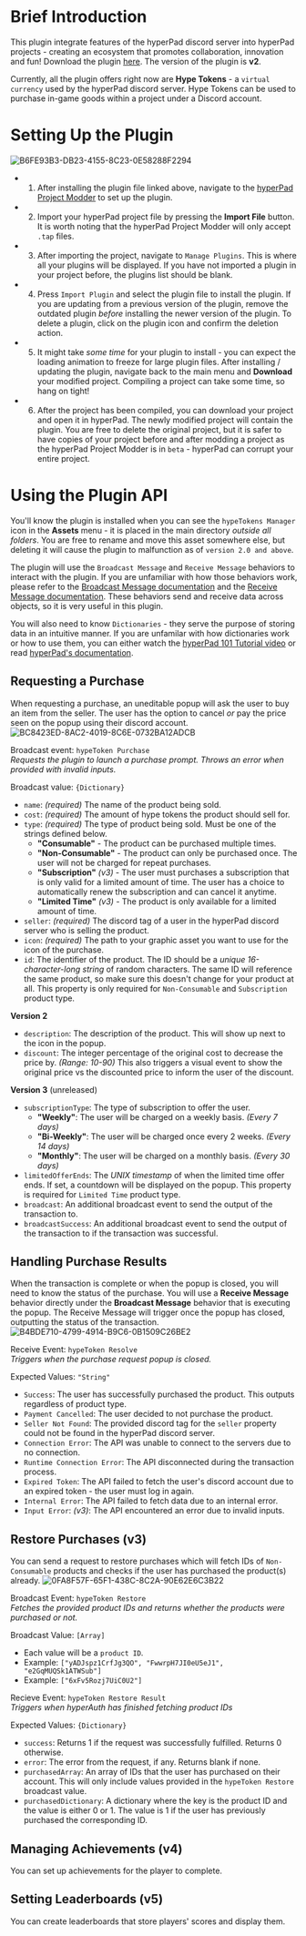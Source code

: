 # Brief Introduction
This plugin integrate features of the hyperPad discord server into hyperPad projects - creating an ecosystem that promotes collaboration, innovation and fun!
Download the plugin [here](https://www.mediafire.com/file/vv27i8oxlvs12bg/hypeToken_Integrator_v2.plugin/file).
The version of the plugin is **v2**.

Currently, all the plugin offers right now are **Hype Tokens** - a `virtual currency` used by the hyperPad discord server. Hype Tokens can be used to purchase in-game goods within a project under a Discord account.

# Setting Up the Plugin
![B6FE93B3-DB23-4155-8C23-0E58288F2294](https://user-images.githubusercontent.com/61912060/174915536-432f9976-8987-4762-bf3c-35efb5186a12.jpeg)


- 1. After installing the plugin file linked above, navigate to the [hyperPad Project Modder](https://rxcodes.github.io/hyperPad-Project-Modder/) to set up the plugin.

- 2. Import your hyperPad project file by pressing the **Import File** button. It is worth noting that the hyperPad Project Modder will only accept `.tap` files.

- 3. After importing the project, navigate to `Manage Plugins`. This is where all your plugins will be displayed. If you have not imported a plugin in your project before, the plugins list should be blank.

- 4. Press `Import Plugin` and select the plugin file to install the plugin. If you are updating from a previous version of the plugin, remove the outdated plugin *before* installing the newer version of the plugin. To delete a plugin, click on the plugin icon and confirm the deletion action.

- 5. It might take *some time* for your plugin to install - you can expect the loading animation to freeze for large plugin files. After installing / updating the plugin, navigate back to the main menu and **Download** your modified project. Compiling a project can take some time, so hang on tight!

- 6. After the project has been compiled, you can download your project and open it in hyperPad. The newly modified project will contain the plugin. You are free to delete the original project, but it is safer to have copies of your project before and after modding a project as the hyperPad Project Modder is in `beta` - hyperPad can corrupt your entire project.<br>

# Using the Plugin API
You'll know the plugin is installed when you can see the `hypeTokens Manager` icon in the **Assets** menu - it is placed in the main directory *outside all folders*. You are free to rename and move this asset somewhere else, but deleting it will cause the plugin to malfunction as of `version 2.0 and above`.

The plugin will use the `Broadcast Message` and `Receive Message` behaviors to interact with the plugin. If you are unfamiliar with how those behaviors work, please refer to the [Broadcast Message documentation](https://hyperpad.zendesk.com/hc/en-us/articles/360016293712) and the [Receive Message documentation](https://hyperpad.zendesk.com/hc/en-us/articles/360016294052-Receive-Message). These behaviors send and receive data across objects, so it is very useful in this plugin.

You will also need to know `Dictionaries` - they serve the purpose of storing data in an intuitive manner. If you are unfamilar with how dictionaries work or how to use them, you can either watch the [hyperPad 101 Tutorial video](https://youtu.be/ln5JYzhAE9I) or read [hyperPad's documentation](https://hyperpad.zendesk.com/hc/en-us/articles/360016300172-Dictionary).

## Requesting a Purchase
When requesting a purchase, an uneditable popup will ask the user to buy an item from the seller. The user has the option to cancel *or* pay the price seen on the popup using their discord account.
![BC8423ED-8AC2-4019-8C6E-0732BA12ADCB](https://user-images.githubusercontent.com/61912060/174916859-d5f8ce7c-731c-42d1-becd-e851b3e05e0e.jpeg)

Broadcast event: `hypeToken Purchase`<br>
*Requests the plugin to launch a purchase prompt. Throws an error when provided with invalid inputs.*

Broadcast value: `{Dictionary}`
  - `name`: *(required)* The name of the product being sold.
  - `cost`: *(required)* The amount of hype tokens the product should sell for.
  - `type`: *(required)* The type of product being sold. Must be one of the strings defined below.
    - **"Consumable"** - The product can be purchased multiple times.
    - **"Non-Consumable"** - The product can only be purchased once. The user will not be charged for repeat purchases.
    - **"Subscription"** *(v3)* - The user must purchases a subscription that is only valid for a limited amount of time. The user has a choice to automatically renew the subscription and can cancel it anytime.
    - **"Limited Time"** *(v3)* - The product is only available for a limited amount of time.
  - `seller`: *(required)* The discord tag of a user in the hyperPad discord server who is selling the product.
  - `icon`: *(required)* The path to your graphic asset you want to use for the icon of the purchase. 
  - `id`: The identifier of the product. The ID should be a *unique 16-character-long string* of random characters. The same ID will reference the same product, so make sure this doesn't change for your product at all. This property is only required for `Non-Consumable` and `Subscription` product type.


  **Version 2**
  - `description`: The description of the product. This will show up next to the icon in the popup.
  - `discount`: The integer percentage of the original cost to decrease the price by. *(Range: 10-90)* This also triggers a visual event to show the original price vs the discounted price to inform the user of the discount.


  **Version 3** (unreleased)
  - `subscriptionType`: The type of subscription to offer the user.
    - **"Weekly"**: The user will be charged on a weekly basis. *(Every 7 days)*
    - **"Bi-Weekly"**: The user will be charged once every 2 weeks. *(Every 14 days)*
    - **"Monthly"**: The user will be charged on a monthly basis. *(Every 30 days)*
  - `limitedOfferEnds`: The *UNIX timestamp* of when the limited time offer ends. If set, a countdown will be displayed on the popup. This property is required for `Limited Time` product type.
  - `broadcast`: An additional broadcast event to send the output of the transaction to.
  - `broadcastSuccess`: An additional broadcast event to send the output of the transaction to if the transaction was successful.

## Handling Purchase Results
When the transaction is complete or when the popup is closed, you will need to know the status of the purchase. You will use a **Receive Message** behavior directly under the **Broadcast Message** behavior that is executing the popup. The Receive Message will trigger once the popup has closed, outputting the status of the transaction.
![B4BDE710-4799-4914-B9C6-0B1509C26BE2](https://user-images.githubusercontent.com/61912060/174923168-e2a61dde-de3d-4460-ac7e-d1f97b760cb7.jpeg)

Receive Event: `hypeToken Resolve` <br>
*Triggers when the purchase request popup is closed.*<br>

Expected Values: `"String"`
  - `Success`: The user has successfully purchased the product. This outputs regardless of product type.
  - `Payment Cancelled`: The user decided to not purchase the product.
  - `Seller Not Found`: The provided discord tag for the `seller` property could not be found in the hyperPad discord server.
  - `Connection Error`: The API was unable to connect to the servers due to no connection.
  - `Runtime Connection Error`: The API disconnected during the transaction process.
  - `Expired Token`: The API failed to fetch the user's discord account due to an expired token - the user must log in again.
  - `Internal Error`: The API failed to fetch data due to an internal error.
  - `Input Error`: *(v3)*: The API encountered an error due to invalid inputs.
 
## Restore Purchases (v3)
You can send a request to restore purchases which will fetch IDs of `Non-Consumable` products and checks if the user has purchased the product(s) already.
![0FA8F57F-65F1-438C-8C2A-90E62E6C3B22](https://user-images.githubusercontent.com/61912060/174925563-422ac9a2-dd3d-4223-96ac-59bb7480781c.jpeg)

Broadcast Event: `hypeToken Restore`<br>
*Fetches the provided product IDs and returns whether the products were purchased or not.*

Broadcast Value: `[Array]`
  - Each value will be a `product ID`.
  - Example: `["yADJspz1CrfJg3QO", "FwwrpH7JI0eU5eJ1", "e2GqMUQSk1ATWSub"]`
  - Example: `["6xFv5Rozj7UiC0U2"]`

Recieve Event: `hypeToken Restore Result` <br>
*Triggers when hyperAuth has finished fetching product IDs*

Expected Values: `{Dictionary}`
  - `success`: Returns 1 if the request was successfully fulfilled. Returns 0 otherwise.
  - `error`: The error from the request, if any. Returns blank if none.
  - `purchasedArray`: An array of IDs that the user has purchased on their account. This will only include values provided in the `hypeToken Restore` broadcast value.
  - `purchasedDictionary`: A dictionary where the key is the product ID and the value is either 0 or 1. The value is 1 if the user has previously purchased the corresponding ID.

## Managing Achievements (v4)
You can set up achievements for the player to complete.

## Setting Leaderboards (v5)
You can create leaderboards that store players' scores and display them.
